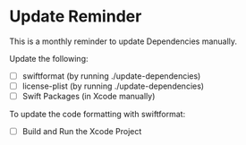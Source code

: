 # Update Reminder

This is a monthly reminder to update Dependencies manually.

Update the following:

- [ ] swiftformat (by running ./update-dependencies)
- [ ] license-plist (by running ./update-dependencies)
- [ ] Swift Packages (in Xcode manually)

To update the code formatting with swiftformat:

- [ ] Build and Run the Xcode Project
